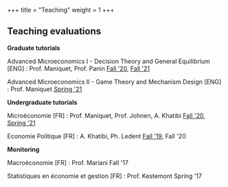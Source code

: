 +++
title = "Teaching"
weight = 1
+++

## Teaching evaluations

**Graduate tutorials**

Advanced Microeconomics I - Decision Theory and General Equilibrium [ENG] : Prof. Maniquet, Prof. Panin
[Fall '20](https://antoine-germain.github.io/2020-2021-Q1-LECON2111_A._Germain_-_Advanced_Microeconomics_I___Decision_and_Game_Theory_-_TP_-_Web.pdf), [Fall '21](https://antoine-germain.github.io/2021-2022-Q1-LECON2111_Advanced_Microeconomics_I__Decision_and_Game_Theory_A.Germain__F.Maniquet.pdf)

Advanced Microeconomics II - Game Theory and Mechanism Design [ENG] : Prof. Maniquet
[Spring '21](https://antoine-germain.github.io/2020-2021-Q2-LECON2112_A._Germain_-_Advanced_Microeconomics_II___Game_theory_and_Mechanism_Design_-_TP_-_Web.pdf)


**Undergraduate tutorials**

Microéconomie [FR] : Prof. Maniquet, Prof. Johnen, A. Khatibi
[Fall '20](https://antoine-germain.github.io/2020-2021-Q1-LECGE1222C_A._Germain_-_Microéconomie_-_TP_-_Web.pdf), [Spring '21](https://antoine-germain.github.io/2020-2021-Q2-LECGE1222B.pdf)

Economie Politique [FR] : A. Khatibi, Ph. Ledent
[Fall '19](https://antoine-germain.github.io/2019-2020-Q1-LCOPS1115B_A.Germain_-_Economie_politique_-_TP_-_Papier.pdf), Fall '20

**Monitoring**

Macroéconomie [FR] : Prof. Mariani
Fall '17

Statistiques en économie et gestion [FR] : Prof. Kestemont
Spring '17
